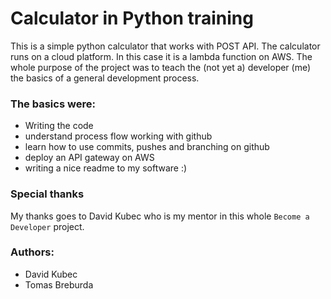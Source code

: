 # Calculator in Python training
This is a simple python calculator that works with POST API. The calculator runs on a cloud platform. In this case it is a lambda function on AWS.
The whole purpose of the project was to teach the (not yet a) developer (me) the basics of a general development process.

### The basics were:
* Writing the code
* understand process flow working with github
* learn how to use commits, pushes and branching on github
* deploy an API gateway on AWS
* writing a nice readme to my software :)

### Special thanks

My thanks goes to David Kubec who is my mentor in this whole `Become a Developer` project.

### Authors:
* David Kubec
* Tomas Breburda
